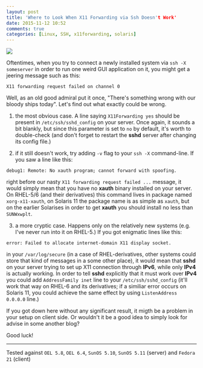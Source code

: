 ```yaml
---
layout: post
title: 'Where to Look When X11 Forwarding via Ssh Doesn't Work'
date: 2015-11-12 10:52
comments: true
categories: [Linux, SSH, x11forwarding, solaris]
---
```

![](http://uploads6.wikiart.org/images/gustave-dore/don-quixote-13.jpg)

Oftentimes, when you try to connect a newly installed system via `ssh -X someserver` in order to run one weird GUI application on it, you might get a jeering message such as this:

```
X11 forwarding request failed on channel 0
```

Well, as an old good admiral put it once, "There's something wrong with our bloody ships today". Let's find out what exactly could be wrong.

1. the most obvious case. A line saying `X11Forwarding yes` should be present in `/etc/ssh/sshd_config` on your server. Once again, it sounds a bit blankly, but since this parameter is set to `no` by default, it's worth to double-check (and don't forget to restart the **sshd** server after changing its config file.)

2. if it still doesn't work, try adding `-v` flag to your `ssh -X` command-line. If you saw a line like this:
```
debug1: Remote: No xauth program; cannot forward with spoofing.
```
right before our nasty `X11 forwarding request failed ...` message, it would simply mean that you have no **xauth** binary installed on your server. On RHEL-5/6 (and their derivatives) this command lives in package named `xorg-x11-xauth`, on Solaris 11 the package name is as simple as `xauth`, but on the earlier Solarises in order to get **xauth** you should install no less than `SUNWxwplt`.

3. a more cryptic case. Happens only on the relatively new systems (e.g. I've never run into it on RHEL-5.) If you got enigmatic lines like this:
```
error: Failed to allocate internet-domain X11 display socket.
```
in your `/var/log/secure` (in a case of RHEL-derivatives, other systems could store that kind of messages in a some other place), it would mean that **sshd** on your server trying to set up X11 connection through **IPv6**, while only **IPv4** is actually working. In order to tell **sshd** explicitly that it must work over **IPv4** you could add `AddressFamily inet` line to your `/etc/ssh/sshd_config` (it'll work that way on RHEL-6 and its derivatives; if a similiar error occurs on Solaris 11, you could achieve the same effect by using `ListenAddress 0.0.0.0` line.)

If you got down here without any significant result, it migth be a problem in your setup on client side. Or wouldn't it be a good idea to simply look for advise in some another blog?

Good luck!

---

Tested against `OEL 5.8`, `OEL 6.4`, `SunOS 5.10`, `SunOS 5.11` (server) and `Fedora 21` (client)